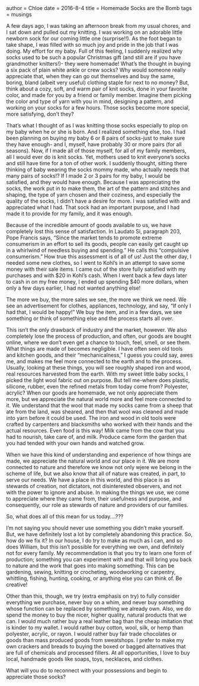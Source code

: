 <metadata>
author = Chloe
date = 2016-8-4
title = Homemade Socks are the Bomb
tags = musings
</metadata>

A few days ago, I was taking an afternoon break from my usual chores, and I sat down and pulled out my knitting. I was working on an adorable little newborn sock for our coming little one (surprise!!). As the foot began to take shape, I was filled with so much joy and pride in the job that I was doing. My effort for my baby. Full of this feeling, I suddenly realized why socks used to be such a popular Christmas gift (and still are if you have grandmother knitters!)- they were homemade! What’s the thought in buying a six pack of plain white ankle or crew socks? Why would someone really appreciate that, when they can go out themselves and buy the same, boring, bland (albeit very useful) clothing staple for next to no money? But, think about a cozy, soft, and warm pair of knit socks, done in your favorite color, and made for you by a friend or family member. Imagine them picking the color and type of yarn with you in mind, designing a pattern, and working on your socks for a few hours. Those socks become more special, more satisfying, don’t they?

That’s what I thought of as I was knitting those socks especially to plop on my baby when he or she is born. And I realized something else, too. I had been planning on buying my baby 6 or 8 pairs of socks-just to make sure they have enough- and I, myself, have probably 30 or more pairs (for all seasons). Now, if I made all of those myself, for all of my family members, all I would ever do is knit socks. Yet, mothers used to knit everyone’s socks and still have time for a ton of other work. I suddenly thought, sitting there thinking of baby wearing the socks mommy made, who actually needs that many pairs of socks!? If I made 2 or 3 pairs for my baby, I would be satisfied, and they would have enough. Because I was appreciating the socks, the work put in to make them, the art of the pattern and stitches and shaping, the type of yarn chosen and their coziness, and especially the quality of the socks, I didn’t have a desire for more. I was satisfied with and appreciated what I had. That sock had an important purpose, and I had made it to provide for my family, and it was enough.

Because of the incredible amount of goods available to us, we have completely lost this sense of satisfaction. In Laudato Si, paragraph 203, Pope Francis says, “Since the market tends to promote extreme consumerism in an effort to sell its goods, people can easily get caught up in a whirlwind of needless buying and spending.” He calls this “compulsive consumerism.” How true this assessment is of all of us! Just the other day, I needed some new clothes, so  I went to Kohl’s in an attempt to save some money with their sale items. I came out of the store fully satisfied with my purchases and with $20 in Kohl’s cash. When I went back a few days later to cash in on my free money, I ended up spending $40 more dollars, when only a few days earlier, I had not wanted anything else!

The more we buy, the more sales we see, the more we think we need. We see an advertisement for clothes, appliances, technology, and say, “If only I had that, I would be happy!” We buy the item, and in a few days, we see something or think of something else and the process starts all over.

This isn’t the only drawback of industry and the market, however. We also completely lose the process of production, and often, our goods are bought online, where we don’t even get a chance to touch, feel, smell, or see them. What things are made of becomes negligible. I have often seen old tools and kitchen goods, and their “mechanicalness,” I guess you could say, awes me, and makes me feel more connected to the earth and to the process. Usually, looking at these things, you will see roughly shaped iron and wood, real resources harvested from the earth. With my sweet little baby socks, I picked the light wool fabric out on purpose. But tell me-where does plastic, silicone, rubber, even the refined metals from today come from? Polyester, acrylic? When our goods are homemade, we not only appreciate them more, but we appreciate the natural world more and feel more connected to it. We understand that the wool that made my socks came from a sheep that ate from the land, was sheared, and then that wool was cleaned and made into yarn before it could be used. The iron and wood in old tools were crafted by carpenters and blacksmiths who worked with their hands and the actual resources. Even food is this way! Milk came from the cow that you had to nourish, take care of, and milk. Produce came form the garden that you had tended with your own hands and watched grow.

When we have this kind of understanding and experience of how things are made, we appreciate the natural world and our place in it. We are more connected to nature and therefore we know not only wjere we belong in the scheme of life, but we also know that all of nature was created, in part, to serve our needs. We have a place in this world, and this place is as stewards of creation, not dictators, not disinterested observers, and not with the power to ignore and abuse. In making the things we use, we come to appreciate where they came from, their usefulness and purpose, and consequently, our role as stewards of nature and providers of our families.

So, what does all of this mean for us today….???

I’m not saying you should never use something you didn’t make yourself. But, we have definitely lost a lot by completely abandoning this practice. So, how do we fix it? In our house, I do try to make as much as I can, and so does William, but this isn’t possible for everything we own, and definitely not for every family. My recommendation is that you try to learn one form of production; something you can experiment with and that will bring you back to nature and the work that goes into making something. This can be gardening, sewing, knitting or crocheting, woodworking or carpentry, whittling, fishing, hunting, cooking, or anything else you can think of. Be creative!

Other than this, though, we try (extra emphasis on try) to fully consider everything we purchase, never buy on a whim, and never buy something whose function can be replaced by something we already own. Also, we do spend the money to buy the nicer, higher quality, natural  products that we can. I would much rather buy a real leather bag than the cheap imitation that is kinder to my wallet. I would rather buy cotton, wool, silk, or hemp than polyester, acrylic, or rayon. I would rather buy fair trade chocolates or goods than mass produced goods from sweatshops. I prefer to make my own crackers and breads to buying the boxed or bagged alternatives that are full of chemicals and processed fillers. At all opportunities, I love to buy local, handmade goods like soaps, toys, necklaces, and clothes.

What will you do to reconnect with your possessions and begin to appreciate those socks?
